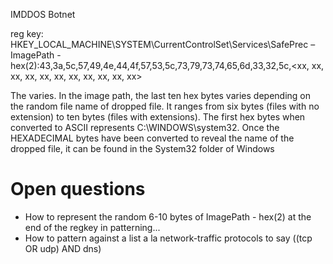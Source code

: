IMDDOS Botnet

reg key: HKEY_LOCAL_MACHINE\SYSTEM\CurrentControlSet\Services\SafePrec<xxx> –
ImagePath - hex(2):43,3a,5c,57,49,4e,44,4f,57,53,5c,73,79,73,74,65,6d,33,32,5c,<xx, xx,
xx, xx, xx, xx, xx, xx, xx, xx, xx>

The <xxx> varies. In the image path, the last ten hex bytes varies depending on the random file
name of dropped file. It ranges from six bytes (files with no extension) to ten bytes (files with
extensions). The first hex bytes when converted to ASCII represents C:\WINDOWS\system32\.
Once the HEXADECIMAL bytes have been converted to reveal the name of the dropped file, it
can be found in the System32 folder of Windows

Open questions
==============
* How to represent the random 6-10 bytes of ImagePath - hex(2) at the end of the regkey in patterning...
* How to pattern against a list a la network-traffic protocols to say ((tcp OR udp) AND dns)




